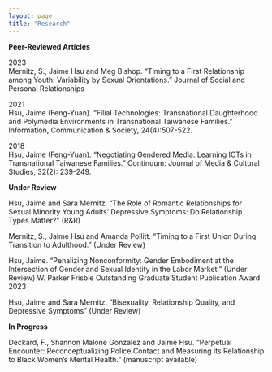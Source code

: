 ```yaml
---
layout: page
title: "Research"
---
```


**Peer-Reviewed Articles**

2023  
Mernitz, S., Jaime Hsu and Meg Bishop. “Timing to a First Relationship among Youth: Variability by Sexual Orientations.” Journal of Social and Personal Relationships

2021  
Hsu, Jaime (Feng-Yuan). “Filial Technologies: Transnational Daughterhood and Polymedia Environments in Transnational Taiwanese Families.” Information, Communication & Society, 24(4):507-522. 

2018  
Hsu, Jaime (Feng-Yuan). “Negotiating Gendered Media: Learning ICTs in Transnational Taiwanese Families.” Continuum: Journal of Media & Cultural Studies, 32(2): 239-249. 

**Under Review**

Hsu, Jaime and Sara Mernitz. “The Role of Romantic Relationships for Sexual Minority Young Adults’ Depressive Symptoms: Do Relationship Types Matter?” (R&R)

Mernitz, S., Jaime Hsu and Amanda Pollitt. “Timing to a First Union During Transition to Adulthood.” (Under Review)

Hsu, Jaime. “Penalizing Nonconformity: Gender Embodiment at the Intersection of Gender and Sexual Identity in the Labor Market.” (Under Review)
	W. Parker Frisbie Outstanding Graduate Student Publication Award 2023

Hsu, Jaime and Sara Mernitz. “Bisexuality, Relationship Quality, and Depressive Symptoms” (Under Review)


**In Progress**

Deckard, F., Shannon Malone Gonzalez and Jaime Hsu. “Perpetual Encounter: Reconceptualizing Police Contact and Measuring its Relationship to Black Women’s Mental Health.” (manuscript available)


